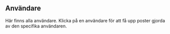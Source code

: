 Användare
---------

Här finns alla användare. Klicka på en användare för att få upp poster gjorda av den specifika användaren.


